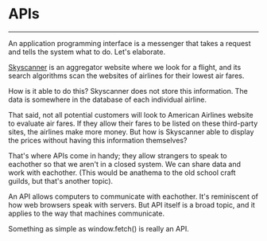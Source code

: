 # APIs
---

An application programming interface is a messenger that takes a request and
tells the system what to do.  Let's elaborate.

[Skyscanner](https://www.skyscanner.com) is an aggregator website where we look for a flight, and its
search algorithms scan the websites of airlines for their lowest air fares. 

How is it able to do this?  Skyscanner does not store this information. The
data is somewhere in the database of each individual airline.

That said, not all potential customers will look to American Airlines website to
evaluate air fares. If they allow their fares to be listed on these third-party sites, the airlines make more money. 
But how is Skyscanner able to display the prices without having this information themselves?

That's where APIs come in handy; they allow strangers to speak to eachother so
that we aren't in a closed system. We can share data and work with eachother.
(This would be anathema to the old school craft guilds, but that's another topic).

An API allows computers to communicate with eachother.  It's reminiscent of
how web browsers speak with servers. But API itself is a broad topic, and it
applies to the way that machines communicate.

Something as simple as window.fetch() is really an API. 



